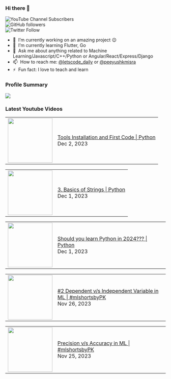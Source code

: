 ### Hi there 👋

![YouTube Channel Subscribers](https://img.shields.io/youtube/channel/subscribers/UCgmk1KXmrHXt_DO0kScyVmQ?style=social)  
![GitHub followers](https://img.shields.io/github/followers/misrapk?style=social)  
![Twitter Follow](https://img.shields.io/twitter/follow/peeyushkmisra?style=social)

- 🔭 &nbsp;I’m currently working on an amazing project :wink:
- 🌱 &nbsp;I’m currently learning Flutter, Go
- 💬 &nbsp;Ask me about anything related to Machine Learning/Javascript/C++/Python or Angular/React/Express/Django
- 📫 &nbsp;How to reach me: [@letscode_daily](https://www.instagram.com/letscode_daily/) or [@peeyushkmisra](https://www.instagram.com/peeyushkmisra/)
- ⚡ &nbsp;Fun fact: I love to teach and learn


### Profile Summary

![](https://github-profile-summary-cards.vercel.app/api/cards/profile-details?username=misrapk&theme=dracula)

### Latest Youtube Videos

<!-- YOUTUBE:START --><table><tr><td><a href="https://www.youtube.com/watch?v=KVywiEy--lU"><img width="140px" src="https://i.ytimg.com/vi/KVywiEy--lU/mqdefault.jpg"></a></td>
<td><a href="https://www.youtube.com/watch?v=KVywiEy--lU">Tools Installation and First Code | Python</a><br/>Dec 2, 2023</td></tr></table>
<table><tr><td><a href="https://www.youtube.com/watch?v=SBFAPGvIpBM"><img width="140px" src="https://i.ytimg.com/vi/SBFAPGvIpBM/mqdefault.jpg"></a></td>
<td><a href="https://www.youtube.com/watch?v=SBFAPGvIpBM">3. Basics of Strings | Python</a><br/>Dec 1, 2023</td></tr></table>
<table><tr><td><a href="https://www.youtube.com/watch?v=-OVjPxSQC1s"><img width="140px" src="https://i.ytimg.com/vi/-OVjPxSQC1s/mqdefault.jpg"></a></td>
<td><a href="https://www.youtube.com/watch?v=-OVjPxSQC1s">Should you learn Python in 2024??? | Python</a><br/>Dec 1, 2023</td></tr></table>
<table><tr><td><a href="https://www.youtube.com/watch?v=NYYQeRHL6KU"><img width="140px" src="https://i.ytimg.com/vi/NYYQeRHL6KU/mqdefault.jpg"></a></td>
<td><a href="https://www.youtube.com/watch?v=NYYQeRHL6KU">#2 Dependent v/s Independent Variable in ML | #mlshortsbyPK</a><br/>Nov 26, 2023</td></tr></table>
<table><tr><td><a href="https://www.youtube.com/watch?v=hSJfYsBBb7U"><img width="140px" src="https://i.ytimg.com/vi/hSJfYsBBb7U/mqdefault.jpg"></a></td>
<td><a href="https://www.youtube.com/watch?v=hSJfYsBBb7U">Precision v/s Accuracy in ML | #mlshortsbyPK</a><br/>Nov 25, 2023</td></tr></table>
<!-- YOUTUBE:END -->
